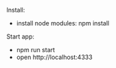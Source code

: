 Install:
- install node modules: npm install


Start app:
- npm run start
- open http://localhost:4333
